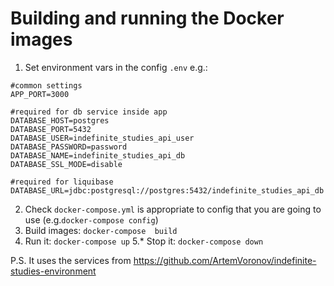 # Building and running the Docker images
1. Set environment vars in the config `.env` e.g.:
```
#common settings
APP_PORT=3000

#required for db service inside app
DATABASE_HOST=postgres
DATABASE_PORT=5432
DATABASE_USER=indefinite_studies_api_user
DATABASE_PASSWORD=password
DATABASE_NAME=indefinite_studies_api_db
DATABASE_SSL_MODE=disable

#required for liquibase
DATABASE_URL=jdbc:postgresql://postgres:5432/indefinite_studies_api_db

```
2. Check `docker-compose.yml` is appropriate to config that you are going to use (e.g.`docker-compose config`)
3. Build images: `docker-compose  build`
4. Run it: `docker-compose up`
5.* Stop it: `docker-compose down`

P.S. It uses the services from https://github.com/ArtemVoronov/indefinite-studies-environment